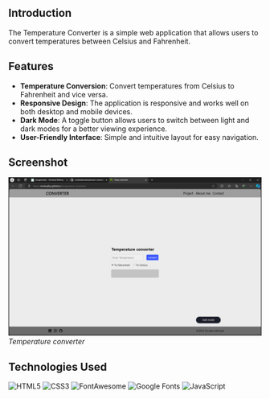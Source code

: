 ## Introduction
The Temperature Converter is a simple web application that allows users to 
convert temperatures between Celsius and Fahrenheit. 

## Features
- **Temperature Conversion**: Convert temperatures from Celsius to Fahrenheit 
and vice versa.
- **Responsive Design**: The application is responsive and works well on both 
desktop and mobile devices.
- **Dark Mode**: A toggle button allows users to switch between light and dark 
modes for a better viewing experience.
- **User-Friendly Interface**: Simple and intuitive layout for easy navigation.

## Screenshot
![landing page](./assets/img/converter.png)
*Temperature converter*

## Technologies Used

![HTML5](https://img.shields.io/badge/HTML5-%23E34F26.svg?style=flat&logo=html5&logoColor=white)
![CSS3](https://img.shields.io/badge/CSS3-%231572B6.svg?style=flat&logo=css3&logoColor=white)
![FontAwesome](https://img.shields.io/badge/FontAwesome-%23339AF0.svg?style=flat&logo=font-awesome&logoColor=white)
![Google Fonts](https://img.shields.io/badge/Google%20Fonts-%234285F4.svg?style=flat&logo=google&logoColor=white)
![JavaScript](https://img.shields.io/badge/JavaScript-%23F7DF1E.svg?style=flat&logo=javascript&logoColor=black)